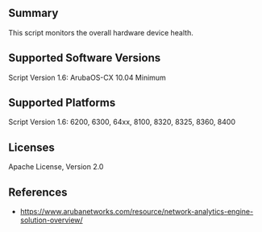 ## Summary

This script monitors the overall hardware device health.

## Supported Software Versions

Script Version 1.6: ArubaOS-CX 10.04 Minimum

## Supported Platforms

Script Version 1.6: 6200, 6300, 64xx, 8100, 8320, 8325, 8360, 8400


## Licenses

Apache License, Version 2.0

## References

- https://www.arubanetworks.com/resource/network-analytics-engine-solution-overview/
